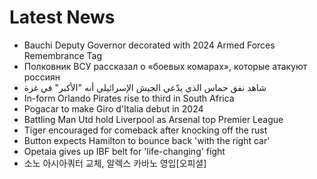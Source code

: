 # Latest News
-  Bauchi Deputy Governor decorated with 2024 Armed Forces Remembrance Tag
-  Полковник ВСУ рассказал о «боевых комарах», которые атакуют россиян
-  شاهد نفق حماس الذي يدّعي الجيش الإسرائيلي أنه "الأكبر" في غزة
-  In-form Orlando Pirates rise to third in South Africa
-  Pogacar to make Giro d'Italia debut in 2024
-  Battling Man Utd hold Liverpool as Arsenal top Premier League
-  Tiger encouraged for comeback after knocking off the rust
-  Button expects Hamilton to bounce back 'with the right car'
-  Opetaia gives up IBF belt for 'life-changing' fight
-  소노 아시아쿼터 교체, 알렉스 카바노 영입[오피셜]
